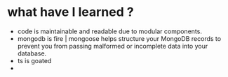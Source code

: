 # what have I learned ?
- code is maintainable and readable due to modular components.
- mongodb is fire | mongoose helps structure your MongoDB records to prevent you from passing malformed or incomplete data into your database.
- ts is goated
- 